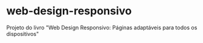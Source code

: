 # web-design-responsivo
Projeto do livro "Web Design Responsivo: Páginas adaptáveis para todos os dispositivos"
